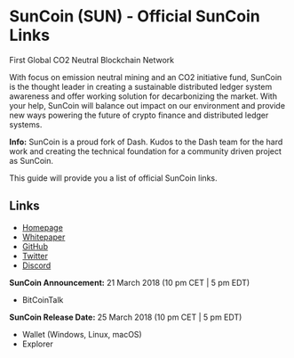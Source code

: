# SunCoin (SUN) - Official SunCoin Links

First Global CO2 Neutral Blockchain Network

With focus on emission neutral mining and an CO2 initiative fund, SunCoin is the thought leader in creating a sustainable distributed ledger system awareness and offer working solution for decarbonizing the market. With your help, SunCoin will balance out impact on our environment and provide new ways powering the future of crypto finance and distributed ledger systems.

**Info:** SunCoin is a proud fork of Dash. Kudos to the Dash team for the hard work and creating the technical foundation for a community driven project as SunCoin.

This guide will provide you a list of official SunCoin links.

## Links 

- [Homepage](http://www.suncoin-network.com "Homepage")
- [Whitepaper](https://github.com/suncoin-network/documentation/blob/master/suncoin-whitepaper.pdf "Whitepaper")
- [GitHub](https://github.com/suncoin-network "GitHub")
- [Twitter](https://twitter.com/suncoin_network "Twitter")
- [Discord](https://discord.gg/Wy7qTWF "Discord")


**SunCoin Announcement:** 21 March 2018 (10 pm CET | 5 pm EDT)

- BitCoinTalk

**SunCoin Release Date:** 25 March 2018 (10 pm CET | 5 pm EDT)

- Wallet (Windows, Linux, macOS)
- Explorer
